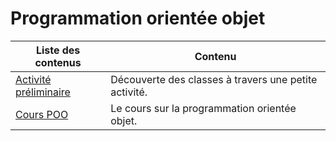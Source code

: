 # Programmation orientée objet

| Liste des contenus                      | Contenu                                                  |
| --------------------------------------- | -------------------------------------------------------- |
| [Activité préliminaire](preliminaire.md) | Découverte des classes à travers une petite activité. |
| [Cours POO](cours.md) | Le cours sur la programmation orientée objet. |